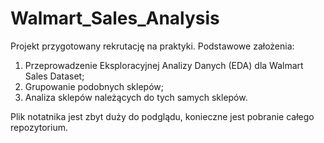 # Walmart_Sales_Analysis


Projekt przygotowany rekrutację na praktyki. Podstawowe założenia:

1. Przeprowadzenie Eksploracyjnej Analizy Danych (EDA) dla Walmart Sales Dataset;
2. Grupowanie podobnych sklepów;
3. Analiza sklepów należących do tych samych sklepów.

Plik notatnika jest zbyt duży do podglądu, konieczne jest pobranie całego repozytorium.

